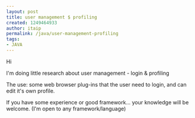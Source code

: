 ```yaml
---
layout: post
title: user management $ profiling
created: 1249464933
author: itaip
permalink: /java/user-management-profiling
tags:
- JAVA
---
```

<p>Hi</p>
<p>
<meta http-equiv="CONTENT-TYPE" content="text/html; charset=utf-8">
<title></title>
<meta name="GENERATOR" content="OpenOffice.org 3.0  (Linux)"> 	<style type="text/css">
	<!--
		@page { margin: 0.79in }
		P { margin-bottom: 0.08in }
	-->
	</style>    </meta>
</meta>
</p>
<p>I'm doing little research about user management - login &amp; profiling</p>
<p>The use: some web browser plug-ins that the user need to login, and can edit it's own profile.</p>
<p>If you have some experience or good framework... your knowledge will be welcome. (I'm open to any framework/language)</p>
<p>&nbsp;</p>
<p>&nbsp;</p>
